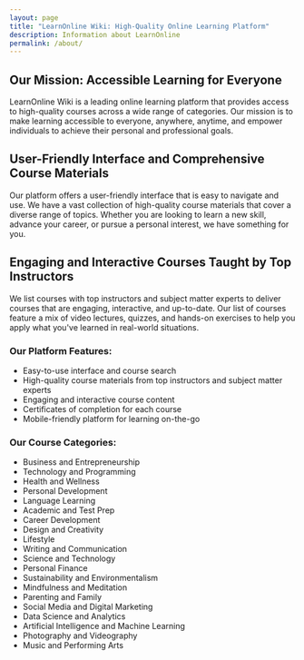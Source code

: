 ```yaml
---
layout: page
title: "LearnOnline Wiki: High-Quality Online Learning Platform"
description: Information about LearnOnline
permalink: /about/
---
```

## Our Mission: Accessible Learning for Everyone

LearnOnline Wiki is a leading online learning platform that provides access to high-quality courses across a wide range of categories. 
Our mission is to make learning accessible to everyone, anywhere, anytime, and empower individuals to achieve their personal and professional goals.

## User-Friendly Interface and Comprehensive Course Materials

Our platform offers a user-friendly interface that is easy to navigate and use. We have a vast collection of high-quality course materials that cover a diverse range of topics. 
Whether you are looking to learn a new skill, advance your career, or pursue a personal interest, we have something for you.

## Engaging and Interactive Courses Taught by Top Instructors

We list courses with top instructors and subject matter experts to deliver courses that are engaging, interactive, and up-to-date. 
Our list of courses feature a mix of video lectures, quizzes, and hands-on exercises to help you apply what you've learned in real-world situations.


### Our Platform Features:

- Easy-to-use interface and course search
- High-quality course materials from top instructors and subject matter experts
- Engaging and interactive course content
- Certificates of completion for each course
- Mobile-friendly platform for learning on-the-go

### Our Course Categories:

- Business and Entrepreneurship
- Technology and Programming
- Health and Wellness
- Personal Development
- Language Learning
- Academic and Test Prep
- Career Development
- Design and Creativity
- Lifestyle
- Writing and Communication
- Science and Technology
- Personal Finance
- Sustainability and Environmentalism
- Mindfulness and Meditation
- Parenting and Family
- Social Media and Digital Marketing
- Data Science and Analytics
- Artificial Intelligence and Machine Learning
- Photography and Videography
- Music and Performing Arts